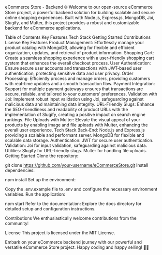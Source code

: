 eCommerce Store - Backend
🌐 Welcome to our open-source eCommerce Store project, a powerful backend solution for building scalable and secure online shopping experiences. Built with Node.js, Express.js, MongoDB, Joi, Slugify, and Multer, this project provides a robust and customizable backend for eCommerce applications.

Table of Contents
Key Features
Tech Stack
Getting Started
Contributions
License
Key Features
Product Management: Effortlessly manage your product catalog with MongoDB, allowing for flexible and efficient organization, updates, and retrieval of product information.
Shopping Cart: Create a seamless shopping experience with a user-friendly shopping cart system that enhances the overall checkout process.
User Authentication: Ensure secure user accounts and transactions with JWT-based user authentication, protecting sensitive data and user privacy.
Order Processing: Efficiently process and manage orders, providing customers with real-time updates and a smooth transaction flow.
Payment Integration: Support for multiple payment gateways ensures that transactions are secure, reliable, and tailored to your customers' preferences.
Validation with Joi: Implement robust input validation using Joi, safeguarding against malicious data and maintaining data integrity.
URL-Friendly Slugs: Enhance the SEO-friendliness and readability of product URLs with the implementation of Slugify, creating a positive impact on search engine rankings.
File Uploads with Multer: Elevate the visual appeal of your products by enabling image and file uploads with Multer, enhancing the overall user experience.
Tech Stack
Back-End:
Node.js and Express.js providing a scalable and performant server.
MongoDB for flexible and scalable data storage.
Authentication:
JWT for secure user authentication.
Validation:
Joi for input validation, safeguarding against malicious data.
Utilities:
Slugify for URL-friendly slugs.
Multer for handling file uploads.
Getting Started
Clone the repository:

git clone https://github.com/your-username/eCommerceStore.git
Install dependencies:

npm install
Set up the environment:

Copy the .env.example file to .env and configure the necessary environment variables.
Run the application:

npm start
Refer to the documentation:
Explore the docs directory for detailed setup and configuration instructions.

Contributions
We enthusiastically welcome contributions from the community!

License
This project is licensed under the MIT License.

Embark on your eCommerce backend journey with our powerful and versatile eCommerce Store project. Happy coding and happy selling! 🚀🛒
